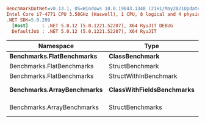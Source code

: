 ``` ini

BenchmarkDotNet=v0.13.1, OS=Windows 10.0.19043.1348 (21H1/May2021Update)
Intel Core i7-4771 CPU 3.50GHz (Haswell), 1 CPU, 8 logical and 4 physical cores
.NET SDK=5.0.209
  [Host]     : .NET 5.0.12 (5.0.1221.52207), X64 RyuJIT DEBUG
  DefaultJob : .NET 5.0.12 (5.0.1221.52207), X64 RyuJIT


```
|                  Namespace |                      Type |         Method |           Mean |         Error |         StdDev |   Gen 0 | Allocated |
|--------------------------- |-------------------------- |--------------- |---------------:|--------------:|---------------:|--------:|----------:|
|  **Benchmarks.FlatBenchmarks** |            **ClassBenchmark** |      **GetLength** |      **18.403 μs** |     **0.3358 μs** |      **0.5793 μs** | **22.9492** |  **96,000 B** |
|  Benchmarks.FlatBenchmarks |           StructBenchmark |      GetLength |       1.584 μs |     0.0135 μs |      0.0120 μs |       - |         - |
|  Benchmarks.FlatBenchmarks |     StructWithInBenchmark |      GetLength |       2.210 μs |     0.0321 μs |      0.0268 μs |       - |         - |
| **Benchmarks.ArrayBenchmarks** | **ClassWithFieldsBenchmarks** | **GetMaxDistance** | **444,457.765 μs** | **8,669.1775 μs** | **16,702.5618 μs** |       **-** |         **-** |
| Benchmarks.ArrayBenchmarks |          StructBenchmarks | GetMaxDistance | 348,421.908 μs | 2,019.1776 μs |  1,686.1047 μs |       - |   1,336 B |
